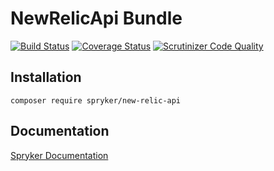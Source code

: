 # NewRelicApi Bundle
[![Build Status](https://travis-ci.org/spryker/NewRelicApi.svg)](https://travis-ci.org/spryker/NewRelicApi)
[![Coverage Status](https://coveralls.io/repos/github/spryker/NewRelicApi/badge.svg)](https://coveralls.io/github/spryker/NewRelicApi)
[![Scrutinizer Code Quality](https://scrutinizer-ci.com/g/spryker/NewRelicApi/badges/quality-score.png?b=master)](https://scrutinizer-ci.com/g/spryker/NewRelicApi/?branch=master)

## Installation

```
composer require spryker/new-relic-api
```

## Documentation

[Spryker Documentation](http://spryker.github.io)
